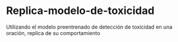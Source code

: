 # Replica-modelo-de-toxicidad
Utilizando el modelo preentrenado de detección de toxicidad en una oración, replica de su comportamiento
